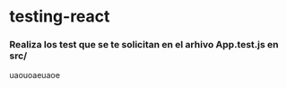 # testing-react

### Realiza los test que se te solicitan en el arhivo App.test.js en src/






uaouoaeuaoe

